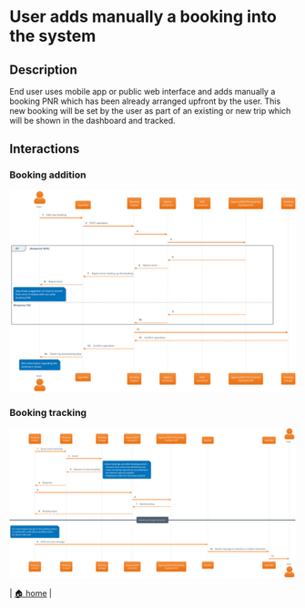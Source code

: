 # User adds manually a booking into the system

## Description

End user uses mobile app or public web interface and adds manually a booking PNR which has been already arranged upfront by the user. This new booking will be set by the user as part of an existing or new trip which will be shown in the dashboard and tracked.

## Interactions

### Booking addition

![user_add_booking_manually](./user_add_booking_manually.svg)

### Booking tracking

![booking_tracking](./booking_tracking.svg)

| [🏠 home](../../README.md#use-cases) |
